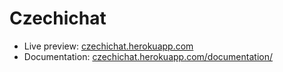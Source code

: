 # Czechichat

- Live preview: [czechichat.herokuapp.com](https://czechichat.herokuapp.com/)
- Documentation: [czechichat.herokuapp.com/documentation/](https://czechichat.herokuapp.com/documentation/)
